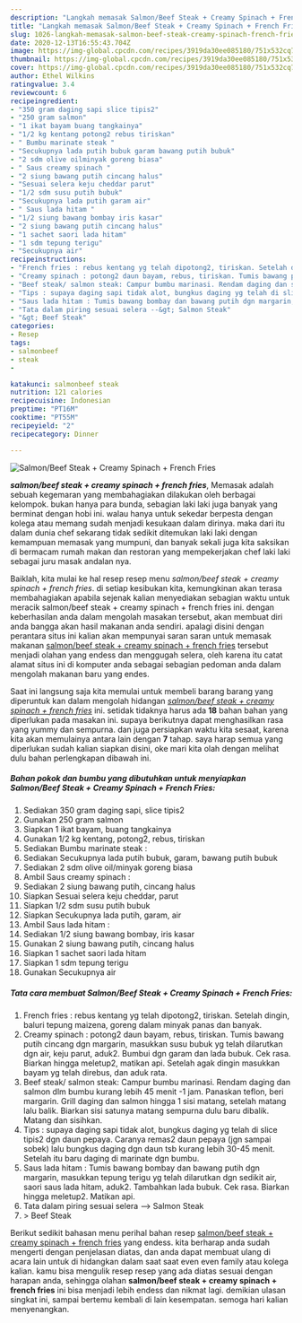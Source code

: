 ```yaml
---
description: "Langkah memasak Salmon/Beef Steak + Creamy Spinach + French Fries Lezat"
title: "Langkah memasak Salmon/Beef Steak + Creamy Spinach + French Fries Lezat"
slug: 1026-langkah-memasak-salmon-beef-steak-creamy-spinach-french-fries-lezat
date: 2020-12-13T16:55:43.704Z
image: https://img-global.cpcdn.com/recipes/3919da30ee085180/751x532cq70/salmonbeef-steak-creamy-spinach-french-fries-foto-resep-utama.jpg
thumbnail: https://img-global.cpcdn.com/recipes/3919da30ee085180/751x532cq70/salmonbeef-steak-creamy-spinach-french-fries-foto-resep-utama.jpg
cover: https://img-global.cpcdn.com/recipes/3919da30ee085180/751x532cq70/salmonbeef-steak-creamy-spinach-french-fries-foto-resep-utama.jpg
author: Ethel Wilkins
ratingvalue: 3.4
reviewcount: 6
recipeingredient:
- "350 gram daging sapi slice tipis2"
- "250 gram salmon"
- "1 ikat bayam buang tangkainya"
- "1/2 kg kentang potong2 rebus tiriskan"
- " Bumbu marinate steak "
- "Secukupnya lada putih bubuk garam bawang putih bubuk"
- "2 sdm olive oilminyak goreng biasa"
- " Saus creamy spinach "
- "2 siung bawang putih cincang halus"
- "Sesuai selera keju cheddar parut"
- "1/2 sdm susu putih bubuk"
- "Secukupnya lada putih garam air"
- " Saus lada hitam "
- "1/2 siung bawang bombay iris kasar"
- "2 siung bawang putih cincang halus"
- "1 sachet saori lada hitam"
- "1 sdm tepung terigu"
- "Secukupnya air"
recipeinstructions:
- "French fries : rebus kentang yg telah dipotong2, tiriskan. Setelah dingin, baluri tepung maizena, goreng dalam minyak panas dan banyak."
- "Creamy spinach : potong2 daun bayam, rebus, tiriskan. Tumis bawang putih cincang dgn margarin, masukkan susu bubuk yg telah dilarutkan dgn air, keju parut, aduk2. Bumbui dgn garam dan lada bubuk. Cek rasa. Biarkan hingga meletup2, matikan api. Setelah agak dingin masukkan bayam yg telah direbus, dan aduk rata."
- "Beef steak/ salmon steak: Campur bumbu marinasi. Rendam daging dan salmon dlm bumbu kurang lebih 45 menit -1 jam. Panaskan teflon, beri margarin. Grill daging dan salmon hingga 1 sisi matang, setelah matang lalu balik. Biarkan sisi satunya matang sempurna dulu baru dibalik. Matang dan sisihkan."
- "Tips : supaya daging sapi tidak alot, bungkus daging yg telah di slice tipis2 dgn daun pepaya. Caranya remas2 daun pepaya (jgn sampai sobek) lalu bungkus daging dgn daun tsb kurang lebih 30-45 menit. Setelah itu baru daging di marinate dgn bumbu."
- "Saus lada hitam : Tumis bawang bombay dan bawang putih dgn margarin, masukkan tepung terigu yg telah dilarutkan dgn sedikit air, saori saus lada hitam, aduk2. Tambahkan lada bubuk. Cek rasa. Biarkan hingga meletup2. Matikan api."
- "Tata dalam piring sesuai selera --&gt; Salmon Steak"
- "&gt; Beef Steak"
categories:
- Resep
tags:
- salmonbeef
- steak
- 

katakunci: salmonbeef steak  
nutrition: 121 calories
recipecuisine: Indonesian
preptime: "PT16M"
cooktime: "PT55M"
recipeyield: "2"
recipecategory: Dinner

---
```



![Salmon/Beef Steak + Creamy Spinach + French Fries](https://img-global.cpcdn.com/recipes/3919da30ee085180/751x532cq70/salmonbeef-steak-creamy-spinach-french-fries-foto-resep-utama.jpg)

<b><i>salmon/beef steak + creamy spinach + french fries</i></b>, Memasak adalah sebuah kegemaran yang membahagiakan dilakukan oleh berbagai kelompok. bukan hanya para bunda, sebagian laki laki juga banyak yang berminat dengan hobi ini. walau hanya untuk sekedar berpesta dengan kolega atau memang sudah menjadi kesukaan dalam dirinya. maka dari itu dalam dunia chef sekarang tidak sedikit ditemukan laki laki dengan kemampuan memasak yang mumpuni, dan banyak sekali juga kita saksikan di bermacam rumah makan dan restoran yang mempekerjakan chef laki laki sebagai juru masak andalan nya.

Baiklah, kita mulai ke hal resep resep menu <i>salmon/beef steak + creamy spinach + french fries</i>. di setiap kesibukan kita, kemungkinan akan terasa membahagiakan apabila sejenak kalian menyediakan sebagian waktu untuk meracik salmon/beef steak + creamy spinach + french fries ini. dengan keberhasilan anda dalam mengolah masakan tersebut, akan membuat diri anda bangga akan hasil makanan anda sendiri. apalagi disini dengan perantara situs ini kalian akan mempunyai saran saran untuk memasak makanan <u>salmon/beef steak + creamy spinach + french fries</u> tersebut menjadi olahan yang endess dan menggugah selera, oleh karena itu catat alamat situs ini di komputer anda sebagai sebagian pedoman anda dalam mengolah makanan baru yang endes.




Saat ini langsung saja kita memulai untuk membeli barang barang yang diperuntuk kan dalam mengolah hidangan <u><i>salmon/beef steak + creamy spinach + french fries</i></u> ini. setidak tidaknya harus ada <b>18</b> bahan bahan yang diperlukan pada masakan ini. supaya berikutnya dapat menghasilkan rasa yang yummy dan sempurna. dan juga persiapkan waktu kita sesaat, karena kita akan memulainya antara lain dengan <b>7</b> tahap. saya harap semua yang diperlukan sudah kalian siapkan disini, oke mari kita olah dengan melihat dulu bahan perlengkapan dibawah ini.

<!--inarticleads1-->

##### Bahan pokok dan bumbu yang dibutuhkan untuk menyiapkan Salmon/Beef Steak + Creamy Spinach + French Fries:

1. Sediakan 350 gram daging sapi, slice tipis2
1. Gunakan 250 gram salmon
1. Siapkan 1 ikat bayam, buang tangkainya
1. Gunakan 1/2 kg kentang, potong2, rebus, tiriskan
1. Sediakan  Bumbu marinate steak :
1. Sediakan Secukupnya lada putih bubuk, garam, bawang putih bubuk
1. Sediakan 2 sdm olive oil/minyak goreng biasa
1. Ambil  Saus creamy spinach :
1. Sediakan 2 siung bawang putih, cincang halus
1. Siapkan Sesuai selera keju cheddar, parut
1. Siapkan 1/2 sdm susu putih bubuk
1. Siapkan Secukupnya lada putih, garam, air
1. Ambil  Saus lada hitam :
1. Sediakan 1/2 siung bawang bombay, iris kasar
1. Gunakan 2 siung bawang putih, cincang halus
1. Siapkan 1 sachet saori lada hitam
1. Siapkan 1 sdm tepung terigu
1. Gunakan Secukupnya air




<!--inarticleads2-->

##### Tata cara membuat Salmon/Beef Steak + Creamy Spinach + French Fries:

1. French fries : rebus kentang yg telah dipotong2, tiriskan. Setelah dingin, baluri tepung maizena, goreng dalam minyak panas dan banyak.
1. Creamy spinach : potong2 daun bayam, rebus, tiriskan. Tumis bawang putih cincang dgn margarin, masukkan susu bubuk yg telah dilarutkan dgn air, keju parut, aduk2. Bumbui dgn garam dan lada bubuk. Cek rasa. Biarkan hingga meletup2, matikan api. Setelah agak dingin masukkan bayam yg telah direbus, dan aduk rata.
1. Beef steak/ salmon steak: Campur bumbu marinasi. Rendam daging dan salmon dlm bumbu kurang lebih 45 menit -1 jam. Panaskan teflon, beri margarin. Grill daging dan salmon hingga 1 sisi matang, setelah matang lalu balik. Biarkan sisi satunya matang sempurna dulu baru dibalik. Matang dan sisihkan.
1. Tips : supaya daging sapi tidak alot, bungkus daging yg telah di slice tipis2 dgn daun pepaya. Caranya remas2 daun pepaya (jgn sampai sobek) lalu bungkus daging dgn daun tsb kurang lebih 30-45 menit. Setelah itu baru daging di marinate dgn bumbu.
1. Saus lada hitam : Tumis bawang bombay dan bawang putih dgn margarin, masukkan tepung terigu yg telah dilarutkan dgn sedikit air, saori saus lada hitam, aduk2. Tambahkan lada bubuk. Cek rasa. Biarkan hingga meletup2. Matikan api.
1. Tata dalam piring sesuai selera --&gt; Salmon Steak
1. &gt; Beef Steak




Berikut sedikit bahasan menu perihal bahan resep <u>salmon/beef steak + creamy spinach + french fries</u> yang endess. kita berharap anda sudah mengerti dengan penjelasan diatas, dan anda dapat membuat ulang di acara lain untuk di hidangkan dalam saat saat even even family atau kolega kalian. kamu bisa mengulik resep resep yang ada diatas sesuai dengan harapan anda, sehingga olahan <b>salmon/beef steak + creamy spinach + french fries</b> ini bisa menjadi lebih endess dan nikmat lagi. demikian ulasan singkat ini, sampai bertemu kembali di lain kesempatan. semoga hari kalian menyenangkan.
